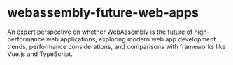 # webassembly-future-web-apps
An expert perspective on whether WebAssembly is the future of high-performance web applications, exploring modern web app development trends, performance considerations, and comparisons with frameworks like Vue.js and TypeScript.
